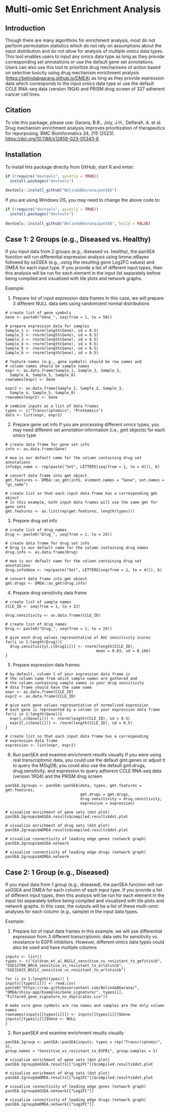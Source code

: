 
# Multi-omic Set Enrichment Analysis

## Introduction
Though there are many algorithms for enrichment analysis, most do not perform 
permutation statistics which do not rely on assumptions about the input 
distribution and do not allow for analysis of multiple omics data types. 
This tool enables users to input any omics data type as long as they provide 
corresponding set annotations or use the default gene set annotations. Users 
can also use this tool to prioritize drug mechanisms of action based on 
selective toxicity using drug mechanism enrichment analysis 
(https://belindabgarana.github.io/DMEA) as long as they provide expression 
data which corresponds to the input omics data type or use the default CCLE 
RNA-seq data (version 19Q4) and PRISM drug screen of 327 adherent cancer cell 
lines.

## Citation

To cite this package, please use:
Garana, B.B., Joly, J.H., Delfarah, A. et al. Drug mechanism enrichment analysis improves prioritization of therapeutics for repurposing. BMC Bioinformatics 24, 215 (2023). https://doi.org/10.1186/s12859-023-05343-8

## Installation
To install this package directly from GitHub, start R and enter:

``` r
if (!require("devtools", quietly = TRUE))
  install.packages("devtools")
  
devtools::install_github("BelindaBGarana/panSEA")
```

If you are using Windows OS, you may need to change the above code to:

``` r
if (!require("devtools", quietly = TRUE))
  install.packages("devtools")
  
devtools::install_github("BelindaBGarana/panSEA", build = FALSE)
```
## Case 1: 2 Groups (e.g., Diseased vs. Healthy)

If you input data from 2 groups (e.g., diseased vs. healthy), the panSEA 
function will run differential expression analysis using limma::eBayes 
followed by ssGSEA (e.g., using the resulting gene Log2FC values) and DMEA 
for each input type. If you provide a list of different input types, then this 
analysis will be run for each element in the input list separately before being 
compiled and visualized with tile plots and network graphs.

Example:
1. Prepare list of input expression data frames
In this case, we will prepare 3 different NULL data sets using randomized 
normal distributions
```{r}
# create list of gene symbols
Gene <- paste0("Gene_", seq(from = 1, to = 50))

# prepare expression data for samples
Sample_1 <- rnorm(length(Gene), sd = 0.5)
Sample_2 <- rnorm(length(Gene), sd = 0.5)
Sample_3 <- rnorm(length(Gene), sd = 0.5)
Sample_4 <- rnorm(length(Gene), sd = 0.5)
Sample_5 <- rnorm(length(Gene), sd = 0.5)
Sample_6 <- rnorm(length(Gene), sd = 0.5)

# feature names (e.g., gene symbols) should be row names and 
# column names should be sample names
expr <- as.data.frame(Sample_1, Sample_2, Sample_3, 
  Sample_4, Sample_5, Sample_6)
rownames(expr) <- Gene

expr2 <- as.data.frame(Sample_1, Sample_2, Sample_3, 
  Sample_4, Sample_5, Sample_6)
rownames(expr2) <- Gene

# combine inputs as a list of data frames
types <- c("Transcriptomics", "Proteomics")
data <- list(expr, expr2)
```

2. Prepare gene set info
If you are processing different omics types, you may need different set 
annotation information (i.e., gmt objects) for each omics type
```{r}
# create data frame for gene set info
info <- as.data.frame(Gene)

# moa is our default name for the column containing drug set annotations
info$gs_name <- rep(paste("Set", LETTERS[seq(from = 1, to = 4)]), 6)

# convert data frame into gmt object
gmt.features <- DMEA::as_gmt(info, element.names = "Gene", set.names = "gs_name")

# create list so that each input data frame has a corresponding gmt object
# in this example, both input data frames will use the same gmt for gene sets
gmt.features <- as.list(rep(gmt.features, length(types)))
```

3. Prepare drug set info
```{r}
# create list of drug names
Drug <- paste0("Drug_", seq(from = 1, to = 24))

# create data frame for drug set info
# Drug is our default name for the column containing drug names
drug.info <- as.data.frame(Drug)

# moa is our default name for the column containing drug set annotations
drug.info$moa <- rep(paste("Set", LETTERS[seq(from = 1, to = 4)]), 6)

# convert data frame into gmt object
gmt.drugs <- DMEA::as_gmt(drug.info)
```

4. Prepare drug sensitivity data frame
```{r}
# create list of sample names
CCLE_ID <- seq(from = 1, to = 21)

drug.sensitivity <- as.data.frame(CCLE_ID)

# create list of drug names
Drug <- paste0("Drug_", seq(from = 1, to = 24))

# give each drug values representative of AUC sensitivity scores
for(i in 1:length(Drug)){
  drug.sensitivity[,c(Drug[i])] <- rnorm(length(CCLE_ID),
                                        mean = 0.83, sd = 0.166)
}
```

5. Prepare expression data frames
```{r}
# by default, column 1 of your expression data frame is
# the column name from which sample names are gathered and
# the column containing sample names in your drug sensitivity
# data frame should have the same name
expr <- as.data.frame(CCLE_ID)
expr2 <- as.data.frame(CCLE_ID)

# give each gene values representative of normalized expression
# each gene is represented by a column in your expression data frame
for(i in 1:length(Gene)){
  expr[,c(Gene[i])] <- rnorm(length(CCLE_ID), sd = 0.5)
  expr2[,c(Gene[i])] <- rnorm(length(CCLE_ID), sd = 0.5)
}

# create list so that each input data frame has a corresponding 
# expression data frame
expression <- list(expr, expr2)
```

6. Run panSEA and examine enrichment results visually
If you were using real transcriptomic data, you could use the default 
gmt.genes or adjust it to query the MSigDB; you could also use the default 
gmt.drugs, drug.sensitivity, and expression to query adherent CCLE RNA-seq data 
(version 19Q4) and the PRISM drug screen
```{r}
panSEA.2groups <- panSEA::panSEA(data, types, gmt.features = gmt.features, 
                                 gmt.drugs = gmt.drugs, 
                                 drug.sensitivity = drug.sensitivity, 
                                 expression = expression)

# visualize enrichment of gene sets (dot plot)
panSEA.2groups$mGSEA.results$compiled.results$dot.plot

# visualize enrichment of drug sets (dot plot)
panSEA.2groups$mDMEA.results$compiled.results$dot.plot

# visualize connectivity of leading edge genes (network graph)
panSEA.2groups$mGSEA.network

# visualize connectivity of leading edge drugs (network graph)
panSEA.2groups$mDMEA.network
```

## Case 2: 1 Group (e.g., Diseased)
If you input data from 1 group (e.g., diseased), the panSEA function will run 
ssGSEA and DMEA for each column of each input type. If you provide a list of 
different input types, then this analysis will be run for each element in the 
input list separately before being compiled and visualized with tile plots and 
network graphs. In this case, the outputs will be a list of these multi-omic 
analyses for each column (e.g., sample) in the input data types.

Example:
1. Prepare list of input data frames
In this example, we will use differential expression from 3 different
transcriptomic data sets for sensitivity vs. resistance to EGFR inhibitors. 
However, different omics data types could also be used and have multiple columns
```{r}
inputs <- list()
types <- c("Coldren_et_al_NSCLC_sensitive_vs_resistant_to_gefitinib",
"GSE12790_BRCA_sensitive_vs_resistant_to_erlotinib",
"GSE31625_NSCLC_sensitive_vs_resistant_to_erlotinib")

for (i in 1:length(types)) {
inputs[[types[i]]] <- read.csv(
paste0("https://raw.githubusercontent.com/BelindaBGarana/", 
"DMEA/shiny-app/Examples/Gene_signature/", types[i], 
"Filtered_gene_signature_no_duplicates.csv"))

# make sure gene symbols are row names and samples are the only column names
rownames(inputs[[types[i]]]) <- inputs[[types[i]]]$Gene
inputs[[types[i]]]$Gene <- NULL
}
```

2. Run panSEA and examine enrichment results visually
```{r}
panSEA.1group <- panSEA::panSEA(inputs, types = rep("Transcriptomic", 3), 
group.names = "Sensitive_vs_resistant_to_EGFRi", group.samples = 1)

# visualize enrichment of gene sets (dot plot)
panSEA.1group$mGSEA.results[["Log2FC"]]$compiled.results$dot.plot

# visualize enrichment of drug sets (dot plot)
panSEA.1group$mDMEA.results[["Log2FC"]]$compiled.results$dot.plot

# visualize connectivity of leading edge genes (network graph)
panSEA.1group$mGSEA.network[["Log2FC"]]

# visualize connectivity of leading edge drugs (network graph)
panSEA.1group$mDMEA.network[["Log2FC"]]
```